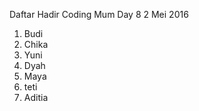 Daftar Hadir Coding Mum Day 8
2 Mei 2016

1. Budi
2. Chika
3. Yuni
4. Dyah
5. Maya
6. teti
7. Aditia
